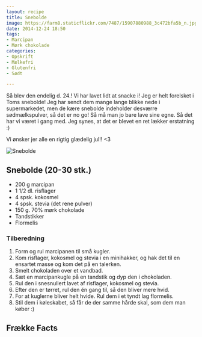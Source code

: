 ```yaml
---
layout: recipe
title: Snebolde
image: https://farm8.staticflickr.com/7487/15907880988_3c472bfa5b_n.jpg
date: 2014-12-24 18:50
tags:
- Marcipan
- Mørk chokolade
categories:
- Opskrift
- Mælkefri
- Glutenfri
- Sødt

---
```

Så blev den endelig d. 24.!  Vi har lavet lidt at snacke i! Jeg er helt forelsket i Toms snebolde! Jeg har sendt dem mange lange blikke nede i supermarkedet, men de kære snebolde indeholder desværre sødmælkspulver, så det er no go! Så må man jo bare lave sine egne. Så det har vi været i gang med. Jeg synes, at det er blevet en ret lækker erstatning :)

Vi ønsker jer alle en rigtig glædelig jul!! <3

![Snebolde](https://farm8.staticflickr.com/7487/15907880988_3c472bfa5b_z.jpg)



## Snebolde (20-30 stk.)
- 200 g marcipan
- 1 1/2 dl. risflager
- 4 spsk. kokosmel
- 4 spsk. stevia (det rene pulver)
- 150 g. 70% mørk chokolade
- Tandstikker
- Flormelis




### Tilberedning
1. Form og rul marcipanen til små kugler.
2. Kom risflager, kokosmel og stevia i en minihakker, og hak det til en ensartet masse og kom det på en talerken.
3. Smelt chokoladen over et vandbad.
4. Sæt en marcipankugle på en tandstik og dyp den i chokoladen.
5. Rul den i snesnullert lavet af risflager, kokosmel og stevia.
6. Efter den er tørret, rul den én gang til, så den bliver mere hvid.
7. For at kuglerne bliver helt hvide. Rul dem i et tyndt lag flormelis.
7. Stil dem i køleskabet, så får de der samme hårde skal, som dem man køber :)



## Frække Facts
